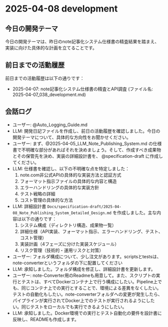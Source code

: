 # 2025-04-08 development

## 今日の開発テーマ

今日の開発テーマは、昨日のnote記事化システム仕様書の精査結果を踏まえ、実装に向けた具体的な計画を立てることです。

## 前日までの活動履歴
前日までの活動履歴は以下の通りです：
* 2025-04-07: note記事化システム仕様書の精査とAPI調査 (ファイル名: 2025-04-07_038_development.md)

## 会話ログ

- ユーザー: @Auto_Logging_Guide.md
- LLM: 開発日記ファイルを作成し、前日の活動履歴を確認しました。今日の開発テーマについて、具体的な方向性をお聞かせください。
- ユーザー: まず、@2025-04-05_LLM_Note_Publishing_System.md の仕様書で不明確な部分があればそれを決めましょう。そして、作成すべき成果物とその保管先を決め、実装の詳細設計書を、 @specification-draft に作成してください。
- LLM: 仕様書を確認し、以下の不明確な点を特定しました：
  1. note.com非公式APIの具体的な実装方法と認証方式
  2. フォーマット指示ファイルの具体的な内容と構造
  3. エラーハンドリングの具体的な実装方針
  4. テスト戦略の詳細
  5. コスト管理の具体的な方法
- LLM: 詳細設計書 `Docs/specification-draft/2025-04-08_Note_Publishing_System_Detailed_Design.md` を作成しました。主な内容は以下の通りです：
  1. システム構成（ディレクトリ構造、成果物一覧）
  2. 詳細仕様（API実装、フォーマット指示、エラーハンドリング、テスト、コスト管理）
  3. 実装計画（4フェーズに分けた実装スケジュール）
  4. リスク管理（技術的・運用リスクと対策）
- ユーザー: フォルダ構成について、少し注文があります。scriptsとtestsは、note-converterというフォルダの下に配置してください
- LLM: 承知しました。フォルダ構成を修正し、詳細設計書を更新します。
- ユーザー: note-Converter用のReadmeも用意して。また、スクリプトの実行とテストは、すべてDockerコンテナ上で行う構成にしたい。Pipeline上でも、同じコンテナ上での実行とすることで、環境による差異をなくしたい。テストの自動化もしたい。note-converterフォルダへの変更が発生したら、パイプラインが実行されてDocker上でのテストが実行されるようにしたい。同じテストをローカルでも実行できるようにしたい。
- LLM: 承知しました。Docker環境での実行とテスト自動化の要件を設計書に反映し、READMEも作成します。 